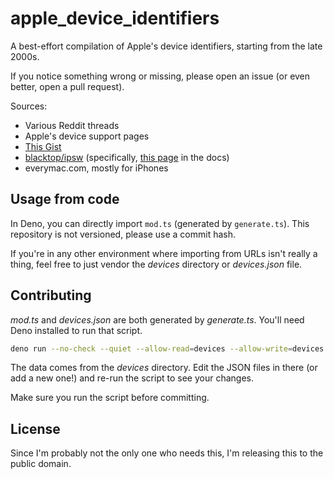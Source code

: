 # apple_device_identifiers

A best-effort compilation of Apple's device identifiers, starting from the late
2000s.

If you notice something wrong or missing, please open an issue (or even better,
open a pull request).

Sources:

- Various Reddit threads
- Apple's device support pages
- [This Gist](https://gist.github.com/adamawolf/3048717)
- [blacktop/ipsw](https://github.com/blacktop/ipsw) (specifically,
  [this page](https://blacktop.github.io/ipsw/docs/commands/device-list/) in the
  docs)
- everymac.com, mostly for iPhones

## Usage from code

In Deno, you can directly import `mod.ts` (generated by `generate.ts`). This
repository is not versioned, please use a commit hash.

If you're in any other environment where importing from URLs isn't really a
thing, feel free to just vendor the _devices_ directory or _devices.json_ file.

## Contributing

_mod.ts_ and _devices.json_ are both generated by _generate.ts_. You'll need
Deno installed to run that script.

```bash
deno run --no-check --quiet --allow-read=devices --allow-write=devices.json,mod.ts generate.ts
```

The data comes from the _devices_ directory. Edit the JSON files in there (or
add a new one!) and re-run the script to see your changes.

Make sure you run the script before committing.

## License

Since I'm probably not the only one who needs this, I'm releasing this to the
public domain.
